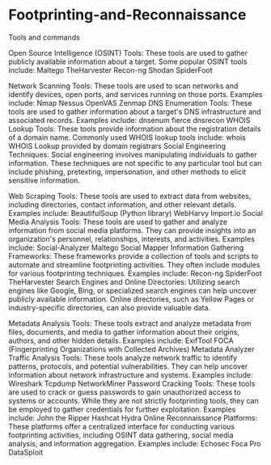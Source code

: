 # Footprinting-and-Reconnaissance
Tools and commands

Open Source Intelligence (OSINT) Tools: 
                      These tools are used to gather publicly available information about a target. Some popular OSINT tools include:
                                Maltego
                                TheHarvester
                                Recon-ng
                                Shodan
                                SpiderFoot

Network Scanning Tools: 
                      These tools are used to scan networks and identify devices, open ports, and services running on those ports. Examples include:
                                Nmap
                                Nessus
                                OpenVAS
                                Zenmap
                                DNS Enumeration Tools: These tools are used to gather information about a target's DNS infrastructure and associated records. Examples include:
                                dnsenum
                                fierce
                                dnsrecon
WHOIS Lookup Tools: 
                    These tools provide information about the registration details of a domain name. Commonly used WHOIS lookup tools include:
                                whois
                                WHOIS Lookup provided by domain registrars
Social Engineering Techniques: 
                    Social engineering involves manipulating individuals to gather information. 
                    These techniques are not specific to any particular tool but can include phishing, pretexting, impersonation, and other methods to elicit sensitive information.

Web Scraping Tools: 
                    These tools are used to extract data from websites, including directories, contact information, and other relevant details. Examples include:
                                BeautifulSoup (Python library)
                                WebHarvy
                                Import.io
Social Media Analysis Tools: 
                    These tools are used to gather and analyze information from social media platforms. 
                    They can provide insights into an organization's personnel, relationships, interests, and activities. Examples include:
                                Social-Analyzer
                                Maltego
                                Social Mapper
Information Gathering Frameworks: 
                    These frameworks provide a collection of tools and scripts to automate and streamline footprinting activities. They often include modules for various footprinting techniques. Examples include:
                                Recon-ng
                                SpiderFoot
                                TheHarvester
Search Engines and Online Directories:
                    Utilizing search engines like Google, Bing, or specialized search engines can help uncover publicly available information. 
                    Online directories, such as Yellow Pages or industry-specific directories, can also provide valuable data.

Metadata Analysis Tools: 
                    These tools extract and analyze metadata from files, documents, and media to gather information about their origins, authors, and other hidden details. Examples include:
                                ExifTool
                                FOCA (Fingerprinting Organizations with Collected Archives)
                                Metadata Analyzer
Traffic Analysis Tools: 
                    These tools analyze network traffic to identify patterns, protocols, and potential vulnerabilities. They can help uncover information about network infrastructure and systems. Examples include:
                                Wireshark
                                Tcpdump
                                NetworkMiner
Password Cracking Tools: 
These tools are used to crack or guess passwords to gain unauthorized access to systems or accounts. 
While they are not strictly footprinting tools, they can be employed to gather credentials for further exploitation. Examples include:
                                John the Ripper
                                Hashcat
                                Hydra
Online Reconnaissance Platforms: 
                    These platforms offer a centralized interface for conducting various footprinting activities, including OSINT data gathering, social media analysis, and information aggregation. Examples include:
                                Echosec
                                Foca Pro
                                DataSploit
